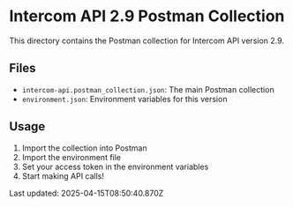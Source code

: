 # Intercom API 2.9 Postman Collection

This directory contains the Postman collection for Intercom API version 2.9.

## Files
- `intercom-api.postman_collection.json`: The main Postman collection
- `environment.json`: Environment variables for this version

## Usage
1. Import the collection into Postman
2. Import the environment file
3. Set your access token in the environment variables
4. Start making API calls!

Last updated: 2025-04-15T08:50:40.870Z

